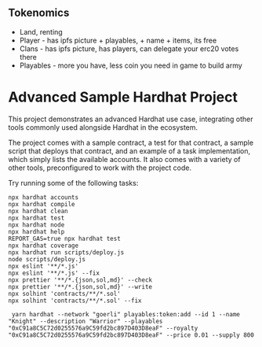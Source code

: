 ## Tokenomics

- Land, renting
- Player - has ipfs picture + playables, + name + items, its free
- Clans - has ipfs picture, has players, can delegate your erc20 votes there
- Playables - more you have, less coin you need in game to build army


# Advanced Sample Hardhat Project

This project demonstrates an advanced Hardhat use case, integrating other tools commonly used alongside Hardhat in the ecosystem.

The project comes with a sample contract, a test for that contract, a sample script that deploys that contract, and an example of a task implementation, which simply lists the available accounts. It also comes with a variety of other tools, preconfigured to work with the project code.

Try running some of the following tasks:

```shell
npx hardhat accounts
npx hardhat compile
npx hardhat clean
npx hardhat test
npx hardhat node
npx hardhat help
REPORT_GAS=true npx hardhat test
npx hardhat coverage
npx hardhat run scripts/deploy.js
node scripts/deploy.js
npx eslint '**/*.js'
npx eslint '**/*.js' --fix
npx prettier '**/*.{json,sol,md}' --check
npx prettier '**/*.{json,sol,md}' --write
npx solhint 'contracts/**/*.sol'
npx solhint 'contracts/**/*.sol' --fix
```



```
 yarn hardhat --network "goerli" playables:token:add --id 1 --name "Knight" --description "Warrior" --playables "0xC91a8C5C72d0255576a9C59fd2bc897D403D8eaF" --royalty "0xC91a8C5C72d0255576a9C59fd2bc897D403D8eaF" --price 0.01 --supply 800
```
